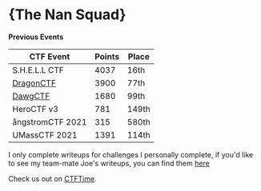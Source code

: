# **{The Nan Squad}**

**Previous Events**

| CTF Event                         | Points | Place |
|------------------                 |--------|-------|
| S.H.E.L.L CTF                     | 4037   | 16th  |
| [DragonCTF](DragonCTF/README.md)  | 3900   | 77th  |
| [DawgCTF](DawgCTF/README.md)      | 1680   | 99th  |
| HeroCTF v3                        | 781    | 149th |
| ångstromCTF 2021                  | 315    | 580th |
| UMassCTF 2021                     | 1391   | 114th |


I only complete writeups for challenges I personally complete, if you'd like to see my team-mate Joe's writeups, you can find them [here](https://github.com/JoeBentley63/ctf-writeups)

Check us out on [CTFTime](http://ctftime.org/team/150063).

